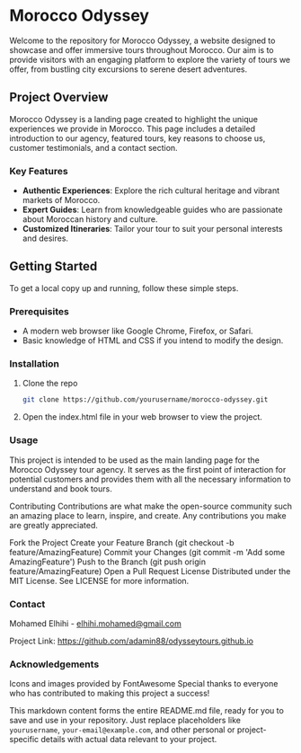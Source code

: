 # Morocco Odyssey

Welcome to the repository for Morocco Odyssey, a website designed to showcase and offer immersive tours throughout Morocco. Our aim is to provide visitors with an engaging platform to explore the variety of tours we offer, from bustling city excursions to serene desert adventures.

## Project Overview

Morocco Odyssey is a landing page created to highlight the unique experiences we provide in Morocco. This page includes a detailed introduction to our agency, featured tours, key reasons to choose us, customer testimonials, and a contact section.

### Key Features

- **Authentic Experiences**: Explore the rich cultural heritage and vibrant markets of Morocco.
- **Expert Guides**: Learn from knowledgeable guides who are passionate about Moroccan history and culture.
- **Customized Itineraries**: Tailor your tour to suit your personal interests and desires.

## Getting Started

To get a local copy up and running, follow these simple steps.

### Prerequisites

- A modern web browser like Google Chrome, Firefox, or Safari.
- Basic knowledge of HTML and CSS if you intend to modify the design.

### Installation

1. Clone the repo
   ```sh
   git clone https://github.com/yourusername/morocco-odyssey.git
2. Open the index.html file in your web browser to view the project.

### Usage

This project is intended to be used as the main landing page for the Morocco Odyssey tour agency. It serves as the first point of interaction for potential customers and provides them with all the necessary information to understand and book tours.

Contributing
Contributions are what make the open-source community such an amazing place to learn, inspire, and create. Any contributions you make are greatly appreciated.

Fork the Project
Create your Feature Branch (git checkout -b feature/AmazingFeature)
Commit your Changes (git commit -m 'Add some AmazingFeature')
Push to the Branch (git push origin feature/AmazingFeature)
Open a Pull Request
License
Distributed under the MIT License. See LICENSE for more information.

### Contact

Mohamed Elhihi - elhihi.mohamed@gmail.com

Project Link: https://github.com/adamin88/odysseytours.github.io

### Acknowledgements

Icons and images provided by FontAwesome
Special thanks to everyone who has contributed to making this project a success!


This markdown content forms the entire README.md file, ready for you to save and use in your repository. Just replace placeholders like `yourusername`, `your-email@example.com`, and other personal or project-specific details with actual data relevant to your project.
